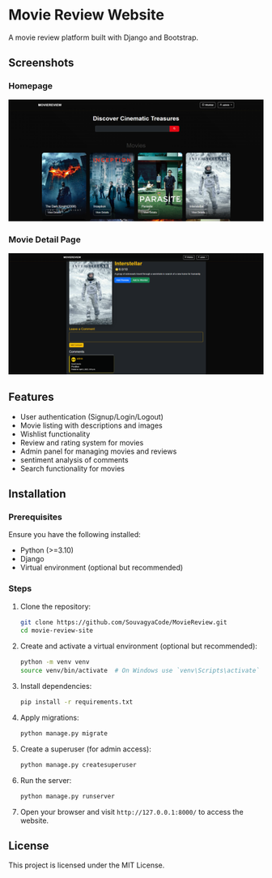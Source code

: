 # Movie Review Website

A movie review platform built with Django and Bootstrap.
## Screenshots
### Homepage
![Homepage](homepage.png)

### Movie Detail Page
![Movie Detail](movie_detail.png)

## Features
- User authentication (Signup/Login/Logout)
- Movie listing with descriptions and images
- Wishlist functionality
- Review and rating system for movies
- Admin panel for managing movies and reviews
- sentiment analysis of comments
- Search functionality for movies

## Installation

### Prerequisites
Ensure you have the following installed:
- Python (>=3.10)
- Django
- Virtual environment (optional but recommended)

### Steps
1. Clone the repository:
   ```sh
   git clone https://github.com/SouvagyaCode/MovieReview.git
   cd movie-review-site
   ```
2. Create and activate a virtual environment (optional but recommended):
   ```sh
   python -m venv venv
   source venv/bin/activate  # On Windows use `venv\Scripts\activate`
   ```
3. Install dependencies:
   ```sh
   pip install -r requirements.txt
   ```
4. Apply migrations:
   ```sh
   python manage.py migrate
   ```
5. Create a superuser (for admin access):
   ```sh
   python manage.py createsuperuser
   ```
6. Run the server:
   ```sh
   python manage.py runserver
   ```
7. Open your browser and visit `http://127.0.0.1:8000/` to access the website.



## License
This project is licensed under the MIT License.

